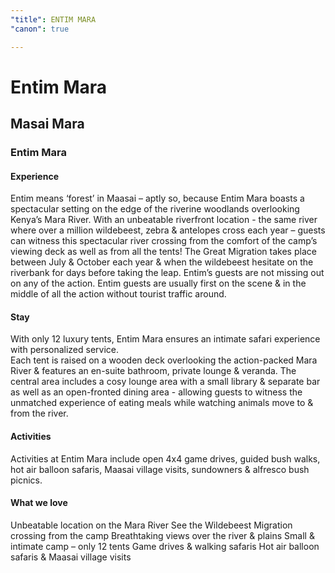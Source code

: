 ```yaml
---
"title": ENTIM MARA
"canon": true

---
```


# Entim Mara
## Masai Mara
### Entim Mara

#### Experience
Entim means ‘forest’ in Maasai – aptly so, because Entim Mara boasts a spectacular setting on the edge of the riverine woodlands overlooking Kenya’s Mara River.
With an unbeatable riverfront location - the same river where over a million wildebeest, zebra &amp; antelopes cross each year – guests can witness this spectacular river crossing from the comfort of the camp’s viewing deck as well as from all the tents!
The Great Migration takes place between July &amp; October each year &amp; when the wildebeest hesitate on the riverbank for days before taking the leap.  Entim’s guests are not missing out on any of the action.  Entim guests are usually first on the scene &amp; in the middle of all the action without tourist traffic around.

#### Stay
With only 12 luxury tents, Entim Mara ensures an intimate safari experience with personalized service.  
Each tent is raised on a wooden deck overlooking the action-packed Mara River &amp; features an en-suite bathroom, private lounge &amp; veranda.
The central area includes a cosy lounge area with a small library &amp; separate bar as well as an open-fronted dining area - allowing guests to witness the unmatched experience of eating meals while watching animals move to &amp; from the river.

#### Activities
Activities at Entim Mara include open 4x4 game drives, guided bush walks, hot air balloon safaris, Maasai village visits, sundowners &amp; alfresco bush picnics.


#### What we love
Unbeatable location on the Mara River
See the Wildebeest Migration crossing from the camp 
Breathtaking views over the river &amp; plains
Small &amp; intimate camp – only 12 tents
Game drives &amp; walking safaris
Hot air balloon safaris &amp; Maasai village visits
